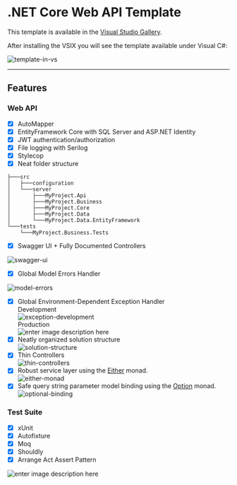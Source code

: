 # .NET Core Web API Template
This template is available in the [Visual Studio Gallery](https://marketplace.visualstudio.com/items?itemName=dnikolovv.dev-adventures-project-setup#overview).

After installing the VSIX you will see the template available under Visual C#:

![template-in-vs](https://devadventures.net/wp-content/uploads/2018/06/template-in-vs.png)

---

## Features

### Web API
- [x] AutoMapper
- [x] EntityFramework Core with SQL Server and ASP.NET Identity
- [x] JWT authentication/authorization
- [x] File logging with Serilog
- [x] Stylecop
- [x] Neat folder structure
```
├───src
│   ├───configuration
│   └───server
│       ├───MyProject.Api
│       ├───MyProject.Business
│       ├───MyProject.Core
│       ├───MyProject.Data
│       └───MyProject.Data.EntityFramework
└───tests
    └───MyProject.Business.Tests

```


- [x] Swagger UI + Fully Documented Controllers <br>

![swagger-ui](https://devadventures.net/wp-content/uploads/2018/06/swagger-ui-new.png)

- [x] Global Model Errors Handler <br>

![model-errors](https://devadventures.net/wp-content/uploads/2018/05/model-errors.png)
- [x] Global Environment-Dependent Exception Handler <br>
Development <br>
![exception-development](https://devadventures.net/wp-content/uploads/2018/06/exception-development.png)<br> 
Production <br>
![enter image description here](https://devadventures.net/wp-content/uploads/2018/05/exception-production.png)
- [x] Neatly organized solution structure <br>
![solution-structure](https://devadventures.net/wp-content/uploads/2018/05/solution-structure.png)
- [x] Thin Controllers <br>
![thin-controllers](https://devadventures.net/wp-content/uploads/2018/05/tight-controllers.png) <br>
- [x] Robust service layer using the [Either](http://optional-github.com) monad. <br>
![either-monad](https://devadventures.net/wp-content/uploads/2018/05/either-monad.png)<br>
- [x] Safe query string parameter model binding using the [Option](http://optional-github.com) monad.<br>
![optional-binding](https://devadventures.net/wp-content/uploads/2018/05/option-binding-4-1.png)<br>

### Test Suite
- [x] xUnit
- [x] Autofixture
- [x] Moq
- [x] Shouldly
- [x] Arrange Act Assert Pattern

![enter image description here](https://devadventures.net/wp-content/uploads/2018/05/sample-test.png)
